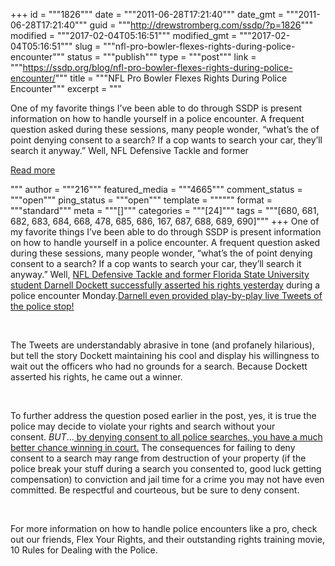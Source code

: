 +++
id = """1826"""
date = """2011-06-28T17:21:40"""
date_gmt = """2011-06-28T17:21:40"""
guid = """http://drewstromberg.com/ssdp/?p=1826"""
modified = """2017-02-04T05:16:51"""
modified_gmt = """2017-02-04T05:16:51"""
slug = """nfl-pro-bowler-flexes-rights-during-police-encounter"""
status = """publish"""
type = """post"""
link = """https://ssdp.org/blog/nfl-pro-bowler-flexes-rights-during-police-encounter/"""
title = """NFL Pro Bowler Flexes Rights During Police Encounter"""
excerpt = """<p>One of my favorite things I&#8217;ve been able to do through SSDP is present information on how to handle yourself in a police encounter. A frequent question asked during these sessions, many people wonder, &#8220;what&#8217;s the of point denying consent to a search? If a cop wants to search your car, they&#8217;ll search it anyway.&#8221; Well, NFL Defensive Tackle and former</p>
<div class="h10"></div>
<p><a class="more-link2 flat" href="https://ssdp.org/blog/nfl-pro-bowler-flexes-rights-during-police-encounter/">Read more</a></p>
"""
author = """216"""
featured_media = """4665"""
comment_status = """open"""
ping_status = """open"""
template = """"""
format = """standard"""
meta = """[]"""
categories = """[24]"""
tags = """[680, 681, 682, 683, 684, 668, 478, 685, 686, 167, 687, 688, 689, 690]"""
+++
One of my favorite things I&#8217;ve been able to do through SSDP is present information on how to handle yourself in a police encounter. A frequent question asked during these sessions, many people wonder, &#8220;what&#8217;s the of point denying consent to a search? If a cop wants to search your car, they&#8217;ll search it anyway.&#8221; Well, <a href="http://blogs.palmbeachpost.com/seminolepost/2011/06/27/fsu-alum-darnell-dockett-live-tweets-his-encounter-with-police/">NFL Defensive Tackle and former Florida State University student Darnell Dockett successfully asserted his rights yesterday</a> during a police encounter Monday.<a href="http://www.huffingtonpost.com/2011/06/27/darnell-dockett-twitter-police-encounter_n_885396.html#s299059&amp;title=DARNELL_DOCKETT">Darnell even provided play-by-play live Tweets of the police stop!</a>



&nbsp;



The Tweets are understandably abrasive in tone (and profanely hilarious), but tell the story Dockett maintaining his cool and display his willingness to wait out the officers who had no grounds for a search. Because Dockett asserted his rights, he came out a winner.



&nbsp;



To further address the question posed earlier in the post, yes, it is true the police may decide to violate your rights and search without your consent. <em>BUT</em>&#8230;<a href="http://www.sfexaminer.com/local/2011/03/drug-case-dropped-after-video-san-francisco-police-surfaces#ixzz1IbkTjnk6"> by denying consent to all police searches, you have a much better chance winning in court.</a> The consequences for failing to deny consent to a search may range from destruction of your property (if the police break your stuff during a search you consented to, good luck getting compensation) to conviction and jail time for a crime you may not have even committed. Be respectful and courteous, but be sure to deny consent.



&nbsp;



For more information on how to handle police encounters like a pro, check out our friends, Flex Your Rights, and their outstanding rights training movie, 10 Rules for Dealing with the Police.
